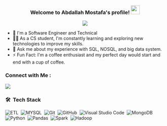 
<h3 align="center">
  Welcome to Abdallah Mostafa's profile!
  <img src="https://media.giphy.com/media/hvRJCLFzcasrR4ia7z/giphy.gif" width="28">
</h3>


<p align="center">
  <a href="https://github.com/DenverCoder1/readme-typing-svg"><img src="https://readme-typing-svg.herokuapp.com/?lines=Business%20Intelligence;Always%20learning%20new%20things&font=Fira%20Code&center=true&width=440&height=45&color=f75c7e&vCenter=true&size=22"></a>
</p> 

- 🏢 I'm a Software Engineer and Technical
- 👨‍💻 As a CS student, I'm constantly learning and exploring new technologies to improve my skills.
- 💬 Ask me about my experience with SQL, NOSQL, and big data system.
- ⚡ Fun Fact: I'm a coffee enthusiast and my perfect day would start and end with a cup of coffee.
  


### Connect with Me :

<a href="https://linkedin.com/in/abdallah1231" target="_blank"><img src="https://img.shields.io/badge/-Abdallah%20Mostafa-0077B5?style=for-the-badge&logo=Linkedin&logoColor=white"/></a>


### 🛠 &nbsp;Tech Stack

![ETL](https://img.shields.io/badge/-ETL%20-05122A?style=flat&logo=etl)&nbsp;
![MYSQL](https://img.shields.io/badge/-MYSQL-05122A?style=flat&logo=node.js&logoColor=339933)&nbsp;
![Git](https://img.shields.io/badge/-Git-05122A?style=flat&logo=git)&nbsp;
![GitHub](https://img.shields.io/badge/-GitHub-05122A?style=flat&logo=github)&nbsp;
![Visual Studio Code](https://img.shields.io/badge/-Visual%20Studio%20Code-05122A?style=flat&logo=visual-studio-code&logoColor=007ACC)&nbsp;
![MongoDB](https://img.shields.io/badge/-MongoDB-05122A?style=flat&logo=MongoDB)&nbsp;
![Python](https://img.shields.io/badge/-Python%20-05122A?style=flat&logo=python)&nbsp;
![Pandas](https://img.shields.io/badge/-Pandas%20-05122A?style=flat&logo=python)&nbsp;
![Spark](https://img.shields.io/badge/-Spark%20-05122A?style=flat&logo=python)&nbsp;
![Hadoop](https://img.shields.io/badge/-Hadoop%20-05122A?style=flat&logo=python)&nbsp;
